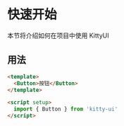 # 快速开始

本节将介绍如何在项目中使用 KittyUI

## 用法

```html
<template>
  <Button>按钮</Button>
</template>

<script setup>
  import { Button } from 'kitty-ui'
</script>
```